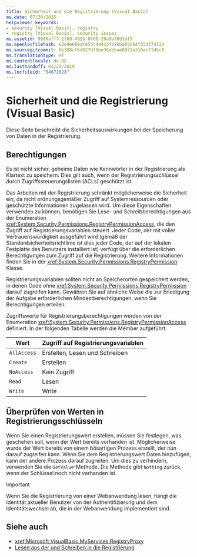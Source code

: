 ```yaml
---
title: Sicherheit und die Registrierung (Visual Basic)
ms.date: 07/20/2015
helpviewer_keywords:
- security [Visual Basic], registry
- registry [Visual Basic], security issues
ms.assetid: 9980aff7-2f69-492b-8f66-29a9a76d3df5
ms.openlocfilehash: 62e9e68eafe55c4d4c3fb2bba05d54f55df74114
ms.sourcegitcommit: 6b308cf6d627d78ee36dbbae8972a310ac7fd6c8
ms.translationtype: HT
ms.contentlocale: de-DE
ms.lasthandoff: 01/23/2019
ms.locfileid: "54671628"
---
```

# <a name="security-and-the-registry-visual-basic"></a>Sicherheit und die Registrierung (Visual Basic)
Diese Seite beschreibt die Sicherheitsauswirkungen bei der Speicherung von Daten in der Registrierung.  
  
## <a name="permissions"></a>Berechtigungen  
 Es ist nicht sicher, geheime Daten wie Kennwörter in der Registrierung als Klartext zu speichern. Dies gilt auch, wenn der Registrierungsschlüssel durch Zugriffssteuerungslisten (ACLs) geschützt ist.  
  
 Das Arbeiten mit der Registrierung schränkt möglicherweise die Sicherheit ein, da nicht ordnungsgemäßer Zugriff auf Systemressourcen oder geschützte Informationen zugelassen wird. Um diese Eigenschaften verwenden zu können, benötigen Sie Lese- und Schreibberechtigungen aus der Enumeration <xref:System.Security.Permissions.RegistryPermissionAccess>, die den Zugriff auf Registrierungsvariablen steuert. Jeder Code, der mit voller Vertrauenswürdigkeit ausgeführt wird (gemäß der Standardsicherheitsrichtlinie ist dies jeder Code, der auf der lokalen Festplatte des Benutzers installiert ist) verfügt über die erforderlichen Berechtigungen zum Zugriff auf die Registrierung. Weitere Informationen finden Sie in der <xref:System.Security.Permissions.RegistryPermission>-Klasse.  
  
 Registrierungsvariablen sollten nicht an Speicherorten gespeichert werden, in denen Code ohne <xref:System.Security.Permissions.RegistryPermission> darauf zugreifen kann. Gewähren Sie auf ähnliche Weise die zur Erledigung der Aufgabe erforderlichen Mindestberechtigungen, wenn Sie Berechtigungen erteilen.  
  
 Zugriffswerte für Registrierungsberechtigungen werden von der Enumeration <xref:System.Security.Permissions.RegistryPermissionAccess> definiert. In der folgenden Tabelle werden die Member aufgeführt.  
  
|Wert|Zugriff auf Registrierungsvariablen|  
|-----------|----------------------------------|  
|`AllAccess`|Erstellen, Lesen und Schreiben|  
|`Create`|Erstellen|  
|`NoAccess`|Kein Zugriff|  
|`Read`|Lesen|  
|`Write`|Write|  
  
## <a name="checking-values-in-registry-keys"></a>Überprüfen von Werten in Registrierungsschlüsseln  
 Wenn Sie einen Registrierungswert erstellen, müssen Sie festlegen, was geschehen soll, wenn der Wert bereits vorhanden ist. Möglicherweise wurde der Wert bereits von einem bösartigen Prozess erstellt, der nun darauf zugreifen kann. Wenn Sie dem Registrierungswert Daten hinzufügen, kann der andere Prozess darauf zugreifen. Um dies zu verhindern, verwenden Sie die `GetValue`-Methode. Die Methode gibt `Nothing` zurück, wenn der Schlüssel noch nicht vorhanden ist.  
  
> [!IMPORTANT]
>  Wenn Sie die Registrierung von einer Webanwendung lesen, hängt die Identität aktueller Benutzer von der Authentifizierung und dem Identitätswechsel ab, die in der Webanwendung implementiert sind.  
  
## <a name="see-also"></a>Siehe auch
- <xref:Microsoft.VisualBasic.MyServices.RegistryProxy>
- [Lesen aus der und Schreiben in die Registrierung](../../../../visual-basic/developing-apps/programming/computer-resources/reading-from-and-writing-to-the-registry.md)
